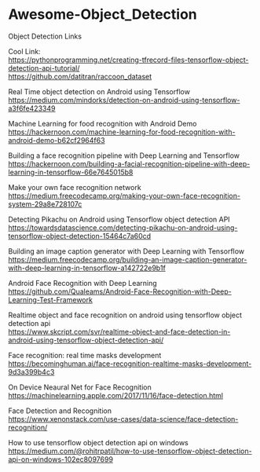 # Awesome-Object_Detection
Object Detection Links

Cool Link:  
https://pythonprogramming.net/creating-tfrecord-files-tensorflow-object-detection-api-tutorial/  
https://github.com/datitran/raccoon_dataset  

Real Time object detection on Android using Tensorflow  
https://medium.com/mindorks/detection-on-android-using-tensorflow-a3f6fe423349  

Machine Learning for food recognition with Android Demo  
https://hackernoon.com/machine-learning-for-food-recognition-with-android-demo-b62cf2964f63  

Building a face recognition pipeline with Deep Learning and Tensorflow  
https://hackernoon.com/building-a-facial-recognition-pipeline-with-deep-learning-in-tensorflow-66e7645015b8  

Make your own face recognition network  
https://medium.freecodecamp.org/making-your-own-face-recognition-system-29a8e728107c  

Detecting Pikachu on Android using Tensorflow object detection API  
https://towardsdatascience.com/detecting-pikachu-on-android-using-tensorflow-object-detection-15464c7a60cd  

Building an image caption generator with Deep Learning with Tensorflow  
https://medium.freecodecamp.org/building-an-image-caption-generator-with-deep-learning-in-tensorflow-a142722e9b1f  

Android Face Recognition with Deep Learning  
https://github.com/Qualeams/Android-Face-Recognition-with-Deep-Learning-Test-Framework  

Realtime object and face recognition on android using tensorflow object detection api  
https://www.skcript.com/svr/realtime-object-and-face-detection-in-android-using-tensorflow-object-detection-api/  

Face recognition: real time masks development  
https://becominghuman.ai/face-recognition-realtime-masks-development-9d3a399b4c3  


On Device Neaural Net for Face Recognition  
https://machinelearning.apple.com/2017/11/16/face-detection.html  

Face Detection and Recognition  
https://www.xenonstack.com/use-cases/data-science/face-detection-recognition/  

How to use tensorflow object detection api on windows 
https://medium.com/@rohitrpatil/how-to-use-tensorflow-object-detection-api-on-windows-102ec8097699  



